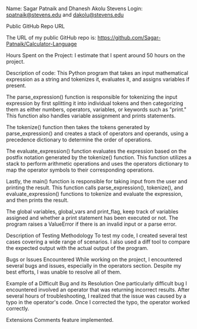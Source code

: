 Name: Sagar Patnaik and Dhanesh Akolu
Stevens Login: spatnaik@stevens.edu and dakolu@stevens.edu

Public GitHub Repo URL

The URL of my public GitHub repo is: https://github.com/Sagar-Patnaik/Calculator-Language

Hours Spent on the Project:
I estimate that I spent around 50 hours on the project.

Description of code:
This Python program that takes an input mathematical expression as a string and tokenizes it, evaluates it, and assigns variables if present.

The parse_expression() function is responsible for tokenizing the input expression by first splitting it into individual tokens and then categorizing them as either numbers, operators, variables, or keywords such as "print." This function also handles variable assignment and prints statements.

The tokenize() function then takes the tokens generated by parse_expression() and creates a stack of operators and operands, using a precedence dictionary to determine the order of operations.

The evaluate_expression() function evaluates the expression based on the postfix notation generated by the tokenize() function. This function utilizes a stack to perform arithmetic operations and uses the operators dictionary to map the operator symbols to their corresponding operations.

Lastly, the main() function is responsible for taking input from the user and printing the result. This function calls parse_expression(), tokenize(), and evaluate_expression() functions to tokenize and evaluate the expression, and then prints the result.

The global variables, global_vars and print_flag, keep track of variables assigned and whether a print statement has been executed or not. The program raises a ValueError if there is an invalid input or a parse error.


Description of Testing Methodology
To test my code, I created several test cases covering a wide range of scenarios. I also used a diff tool to compare the expected output with the actual output of the program.

Bugs or Issues Encountered
While working on the project, I encountered several bugs and issues, especially in the operators section. Despite my best efforts, I was unable to resolve all of them.

Example of a Difficult Bug and its Resolution
One particularly difficult bug I encountered involved an operator that was returning incorrect results. After several hours of troubleshooting, I realized that the issue was caused by a typo in the operator's code. Once I corrected the typo, the operator worked correctly.

Extensions
Comments feature implemented.

